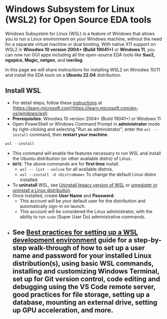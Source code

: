 # Windows Subsystem for Linux (WSL2) for Open Source EDA tools

Windows Subsystem for Linux (WSL) is a feature of Windows that allows you to run a Linux environment on your Windows machine, without the need for a separate virtual machine or dual booting. With native X11 support on WSL2 in **Winodws 10 version 2004+ (Build 19041+)** or **Windows 11**, you can now run GUI apps including all the open-source EDA tools like **Sue2, ngspice, Magic, netgen**, and **iverilog**.

In this page we will share instructions for installing WSL2 on Winodws 10/11 and install the EDA tools on a **Ubuntu 22.04** distribution.

## Install WSL
- For detail steps, follow these [instructions](https://learn.microsoft.com/en-us/windows/wsl/install) at [https://learn.microsoft.com](https://learn.microsoft.com/en-us/windows/wsl)
- **Prerequisites**: Winodws 10 version 2004+ (Build 19041+) or Windows 11
- Open PowerShell or Windows Command Prompt in **administrator** mode by right-clicking and selecting "Run as administrator", enter the `wsl --install` command, then **restart your machine**.
```PowerShell
wsl --install
```
- This command will enable the features necessary to run WSL and install the Ubuntu distribution (or other available distro) of Linux.
- **`NOTE`**: The above commands are for **first time** install.
  - `wsl -- list --online` for all available distros.
  - `wsl --install -d <DistroName>` To change the default Linux distro installed.
- To **uninstall** WSL, see [Uninstall legacy version of WSL](https://learn.microsoft.com/en-us/windows/wsl/troubleshooting#uninstall-legacy-version-of-wsl) or [unregister or uninstall a Linux distribution](https://learn.microsoft.com/en-us/windows/wsl/basic-commands#unregister-or-uninstall-a-linux-distribution).
- Once installed, create **User Name** and **Password**:
  - This account will be your default user for the distribution and automatically sign-in on launch.
  - This account will be considered the Linux administrator, with the ability to run `sudo` (Super User Do) administrative commands.
- See [Best practices for setting up a WSL development environment](https://learn.microsoft.com/en-us/windows/wsl/setup/environment#set-up-your-linux-username-and-password) guide for a step-by-step walk-through of how to set up a user name and password for your installed Linux distribution(s), using basic WSL commands, installing and customizing Windows Terminal, set up for Git version control, code editing and debugging using the VS Code remote server, good practices for file storage, setting up a database, mounting an external drive, setting up GPU acceleration, and more.
  - 
